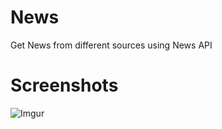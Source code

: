 # News
Get News from different sources using News API

Screenshots
===========

![Imgur](https://i.imgur.com/Sbm3n0Zm.png)
